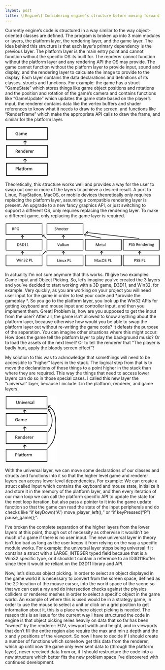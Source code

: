 ```yaml
---
layout: post
title: \[Engine\] Considering engine's structure before moving forward
---
```


Currently engine’s code is structured in a way similar to the way object-oriented classes are defined.
The program is broken up into 3 main modules or layers, the platform layer, the rendering layer, and the game layer.
The idea behind this structure is that each layer’s primary dependency is the previous layer.
The platform layer is the main entry point and cannot function without the specific OS its built for.
The renderer cannot function without the platform layer and any rendering API the OS may provide.
The game cannot function without the platform layer to provide input, sound and display,
and the rendering layer to calculate the image to provide to the display.
Each layer contains the data declarations and definitions of its classes, structs and functions.
For example: the game has a struct “GameState” which stores things like game object positions and rotations
and the position and rotation of the game’s camera and contains functions like “GameUpdate” which updates
the game state based on the player’s input, the renderer contains data like the vertex buffers and shader references
to know what it needs to draw to the screen, and functions like “RenderFrame” which make the appropriate API calls to draw the frame,
and similar for the platform layer.

![three_layers](/docs/assets/images/blog/considering-engines-structure/three_layers.png)

Theoretically, this structure works well and provides a way for the user to swap out one or more of the layers to achieve a desired result.
A port to Linux, PlayStation, MacOS, or mobile devices theoretically only requires replacing the platform layer,
assuming a compatible rendering layer is present. An upgrade to a new fancy graphics API, or just switching to support a different OS,
only requires replacing the rendering layer. To make a different game, only replacing the game layer is required.

![swappable_layers](/docs/assets/images/blog/considering-engines-structure/swappable_layers.png)

In actuality I’m not sure anymore that this works. I’ll give two examples: Game Input and Object Picking.
So, let’s imagine you’ve created the 3 layers and you’ve decided to start working with a 3D game, D3D11, and Win32, for example.
Very quickly, as you are working on your project you will need user input for the game in order to test your code and *provide the gameplay *.
So you go to the platform layer, you look up the Win32 APIs for getting keyboard and mouse input and controller input, and then you implement them.
Great! Problem is, how are you supposed to get the input from the user? After all, the game isn’t allowed to know anything about the platform layer,
because otherwise how would you be able to swap the platform layer out without re-writing the game code? It defeats the purpose of the separation.
You can imagine other situations where this might occur: How does the game tell the platform layer to play the background music?
Or to load the assets of the next level? Or to tell the renderer that “The player is badly hurt, apply the bloody screen effect”?

My solution to this was to acknowledge that somethings will need to be accessible to “higher” layers in the stack.
The logical step from that is to move the declarations of those things to a point higher in the stack than where they are required.
This way the things that need to access lower layers can do so in those special cases. I called this new layer the “universal” layer,
because I include it in the platform, renderer, and game layers.

![universal_layer](/docs/assets/images/blog/considering-engines-structure/universal_layer.png)

With the universal layer, we can move some declarations of our classes and structs and functions into it so that the higher level
game and renderer layers can access lower level dependencies. For example: We can create a struct called Input which contains the keyboard and mouse state,
initialize it and store it in the memory of the platform layer, and then every iteration of our main loop
we can call the platform specific API to update the state for the next loop iteration, but also pass a pointer to it into the game update function
so that the game can read the state of the input peripherals and do checks like “if keyDown(“A”) move_player_left();” or “if keyPressed(“P”) pause_game();”.

I’ve broken the complete separation of the higher layers from the lower layers at this point,
though out of necessity as otherwise it wouldn’t be much of a game if there is no user input.
The new universal layer in theory isn’t too bad as long as the user keeps it from relying on the way a specific module works.
For example: the universal layer stops being universal if it contains a struct with a LARGE_INTEGER typed field because that is a Win32 specific type,
or it shouldn’t contain a reference to an ID3D11Buffer since then it would be reliant on the D3D11 library and API.

Now, let’s discuss object picking. In order to select an object displayed in the game world it is necessary to convert from the screen space,
defined as the 2D location of the mouse cursor, into the world space of the scene so that we can cast a ray and do intersection checks
against the physics colliders or rendered meshes in order to select a specific object in the game world.
An example of where this is used would be in a strategy game, in order to use the mouse to select a unit or click on a grid position to get information about it,
this is a place where object picking is needed. The reason this is an issue for the current way I have structured the code in engine is that
object picking relies heavily on data that so far has been “owned” by the renderer: FOV, viewport width and height,
and in viewports that don’t fill the entire region also require the max and min z depth and the x and y positions of the viewport.
So now I have to decide if I should create a number of functions which somehow get this data from the renderer,
which up until now the game only ever sent data to (through the platform layer), never received data from or,
if I should restructure the code into a new structure which better fits the new problem space I’ve discovered with continued development.